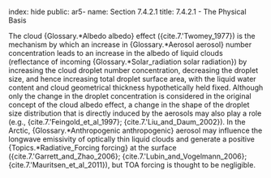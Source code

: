 index: hide
public: ar5-
name: Section 7.4.2.1
title: 7.4.2.1 - The Physical Basis

The cloud {Glossary.*Albedo albedo} effect ({cite.7.'Twomey_1977}) is the mechanism by which an increase in {Glossary.*Aerosol aerosol} number concentration leads to an increase in the albedo of liquid clouds (reflectance of incoming {Glossary.*Solar_radiation solar radiation}) by increasing the cloud droplet number concentration, decreasing the droplet size, and hence increasing total droplet surface area, with the liquid water content and cloud geometrical thickness hypothetically held fixed. Although only the change in the droplet concentration is considered in the original concept of the cloud albedo effect, a change in the shape of the droplet size distribution that is directly induced by the aerosols may also play a role (e.g., {cite.7.'Feingold_et_al_1997}; {cite.7.'Liu_and_Daum_2002}). In the Arctic, {Glossary.*Anthropogenic anthropogenic} aerosol may influence the longwave emissivity of optically thin liquid clouds and generate a positive {Topics.*Radiative_Forcing forcing} at the surface ({cite.7.'Garrett_and_Zhao_2006}; {cite.7.'Lubin_and_Vogelmann_2006}; {cite.7.'Mauritsen_et_al_2011}), but TOA forcing is thought to be negligible.
